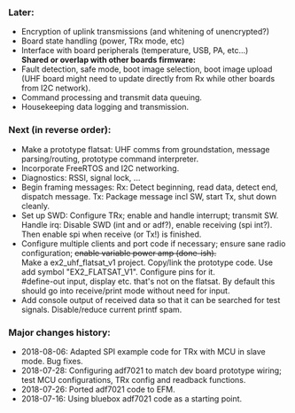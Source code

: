 ### Later:
- Encryption of uplink transmissions (and whitening of unencrypted?)
- Board state handling (power, TRx mode, etc)
- Interface with board peripherals (temperature, USB, PA, etc...)
<br>**Shared or overlap with other boards firmware:**
- Fault detection, safe mode, boot image selection, boot image upload (UHF board might need to update directly from Rx while other boards from I2C network).
- Command processing and transmit data queuing.
- Housekeeping data logging and transmission.

### Next (in reverse order):
- Make a prototype flatsat: UHF comms from groundstation, message parsing/routing, prototype command interpreter.
- Incorporate FreeRTOS and I2C networking.
- Diagnostics: RSSI, signal lock, ...
- Begin framing messages: Rx: Detect beginning, read data, detect end, dispatch message. Tx: Package message incl SW, start Tx, shut down cleanly.
- Set up SWD: Configure TRx; enable and handle interrupt; transmit SW.
<br>	Handle irq: Disable SWD (int and or adf?), enable receiving (spi int?). Then enable spi when receive (or Tx!) is finished.
- Configure multiple clients and port code if necessary; ensure sane radio configuration; <strike>enable variable power amp (done-ish).</strike>
<br>	Make a ex2\_uhf\_flatsat\_v1 project. Copy/link the prototype code. Use add symbol "EX2\_FLATSAT\_V1". Configure pins for it.
<br>	#define-out input, display etc. that's not on the flatsat. By default this should go into receive/print mode without need for input.
- Add console output of received data so that it can be searched for test signals. Disable/reduce current printf spam.

### Major changes history:
- 2018-08-06:	Adapted SPI example code for TRx with MCU in slave mode. Bug fixes.
- 2018-07-28:	Configuring adf7021 to match dev board prototype wiring; test MCU configurations, TRx config and readback functions.
- 2018-07-26:	Ported adf7021 code to EFM.
- 2018-07-16:	Using bluebox adf7021 code as a starting point.
